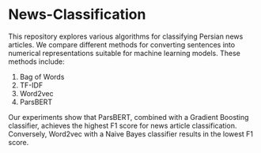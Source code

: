 # News-Classification
This repository explores various algorithms for classifying Persian news articles. We compare different methods for converting sentences into numerical representations suitable for machine learning models. These methods include:

1. Bag of Words
2. TF-IDF
3. Word2vec
4. ParsBERT
   
Our experiments show that ParsBERT, combined with a Gradient Boosting classifier, achieves the highest F1 score for news article classification. Conversely, Word2vec with a Naive Bayes classifier results in the lowest F1 score.
